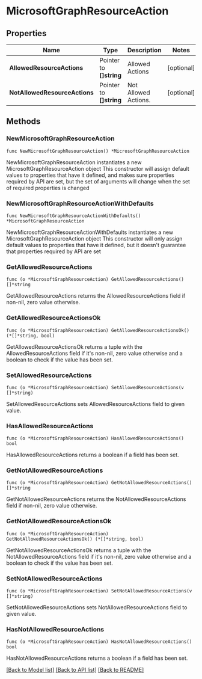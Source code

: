 # MicrosoftGraphResourceAction

## Properties

Name | Type | Description | Notes
------------ | ------------- | ------------- | -------------
**AllowedResourceActions** | Pointer to **[]string** | Allowed Actions | [optional] 
**NotAllowedResourceActions** | Pointer to **[]string** | Not Allowed Actions. | [optional] 

## Methods

### NewMicrosoftGraphResourceAction

`func NewMicrosoftGraphResourceAction() *MicrosoftGraphResourceAction`

NewMicrosoftGraphResourceAction instantiates a new MicrosoftGraphResourceAction object
This constructor will assign default values to properties that have it defined,
and makes sure properties required by API are set, but the set of arguments
will change when the set of required properties is changed

### NewMicrosoftGraphResourceActionWithDefaults

`func NewMicrosoftGraphResourceActionWithDefaults() *MicrosoftGraphResourceAction`

NewMicrosoftGraphResourceActionWithDefaults instantiates a new MicrosoftGraphResourceAction object
This constructor will only assign default values to properties that have it defined,
but it doesn't guarantee that properties required by API are set

### GetAllowedResourceActions

`func (o *MicrosoftGraphResourceAction) GetAllowedResourceActions() []*string`

GetAllowedResourceActions returns the AllowedResourceActions field if non-nil, zero value otherwise.

### GetAllowedResourceActionsOk

`func (o *MicrosoftGraphResourceAction) GetAllowedResourceActionsOk() (*[]*string, bool)`

GetAllowedResourceActionsOk returns a tuple with the AllowedResourceActions field if it's non-nil, zero value otherwise
and a boolean to check if the value has been set.

### SetAllowedResourceActions

`func (o *MicrosoftGraphResourceAction) SetAllowedResourceActions(v []*string)`

SetAllowedResourceActions sets AllowedResourceActions field to given value.

### HasAllowedResourceActions

`func (o *MicrosoftGraphResourceAction) HasAllowedResourceActions() bool`

HasAllowedResourceActions returns a boolean if a field has been set.

### GetNotAllowedResourceActions

`func (o *MicrosoftGraphResourceAction) GetNotAllowedResourceActions() []*string`

GetNotAllowedResourceActions returns the NotAllowedResourceActions field if non-nil, zero value otherwise.

### GetNotAllowedResourceActionsOk

`func (o *MicrosoftGraphResourceAction) GetNotAllowedResourceActionsOk() (*[]*string, bool)`

GetNotAllowedResourceActionsOk returns a tuple with the NotAllowedResourceActions field if it's non-nil, zero value otherwise
and a boolean to check if the value has been set.

### SetNotAllowedResourceActions

`func (o *MicrosoftGraphResourceAction) SetNotAllowedResourceActions(v []*string)`

SetNotAllowedResourceActions sets NotAllowedResourceActions field to given value.

### HasNotAllowedResourceActions

`func (o *MicrosoftGraphResourceAction) HasNotAllowedResourceActions() bool`

HasNotAllowedResourceActions returns a boolean if a field has been set.


[[Back to Model list]](../README.md#documentation-for-models) [[Back to API list]](../README.md#documentation-for-api-endpoints) [[Back to README]](../README.md)


